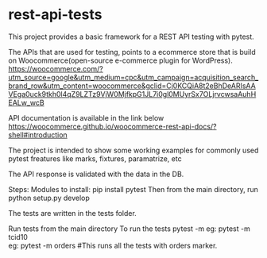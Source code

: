 # rest-api-tests

This project provides a basic framework for a REST API testing with pytest.

The APIs that are used for testing, points to a ecommerce store that is build on Woocommerce(open-source e-commerce plugin for WordPress).
https://woocommerce.com/?utm_source=google&utm_medium=cpc&utm_campaign=acquisition_search_brand_row&utm_content=woocommerce&gclid=Cj0KCQiA8t2eBhDeARIsAAVEga0uck9tkh0l4qZ9LZTz9VjW0MjfkpG1JL7i0gl0MUyrSx7OLjrvcwsaAuhHEALw_wcB

API documentation is available in the link below
https://woocommerce.github.io/woocommerce-rest-api-docs/?shell#introduction

The project is intended to show some working examples for commonly used pytest freatures like marks, fixtures, paramatrize, etc

The API response is validated with the data in the DB.

Steps:
Modules to install:
  pip install pytest
Then from the main directory, run
  python setup.py develop
  
 The tests are written in the tests folder.
 
Run tests from the main directory
To run the tests
   pytest -m <the currosponding marker name>
   eg: pytest -m tcid10       
   eg: pytest -m orders       #This runs all the tests with orders marker.
   
